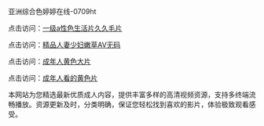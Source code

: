 亚洲综合色婷婷在线-0709ht

点击访问：<a href="https://heiliaoga6s9v.pages.dev">一级a性色生活片久久毛片</a>

点击访问：<a href="https://heiliaoow5kzm.pages.dev">精品人妻少妇嫩草AV无码</a>

点击访问：<a href="https://heiliao2dmwwy.pages.dev">成年人黄色大片</a>

点击访问：<a href="https://heiliaoll4qsx.pages.dev">成年人看的黄色片</a>

本网站为您精选最新优质成人内容，提供丰富多样的高清视频资源，支持多终端流畅播放。资源更新及时，分类明确，保证您轻松找到喜欢的影片，体验极致观看感受。

<span style="display:none;">[Canonical link](）</span>
